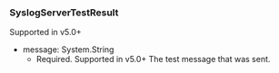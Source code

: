 ### SyslogServerTestResult
Supported in v5.0+

- message: System.String
  - Required. Supported in v5.0+
  The test message that was sent.
